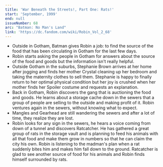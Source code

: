 ```yaml
---
title: 'War Beneath the Streets!, Part One: Rats!'
start: 'September, 1999'
end: null
issueNumber: 68
arc: "Batman: No Man's Land"
link: 'https://dc.fandom.com/wiki/Robin_Vol_2_68'
---
```


- Outside in Gotham, Batman gives Robin a job: to find the source of the food that has been circulating in Gotham for the last few days.
- Robin starts asking the people in Gotham for answers about the source of the food and goods but the information isn't really helpful.
- Outside Gotham in the suburbs, Stephanie Brown arrives at her home after jogging and finds her mother Crystal cleaning up her bedroom and taking the maternity clothes to sell them. Stephanie is happy to finally return to her optimal physical condition but her joy is crushed when her mother finds her Spoiler costume and requests an explanation.
- Back in Gotham, Robin discovers the gang that is auctioning the food and goods. He learns about a storage cache down in the sewers that a group of people are selling to the outside and making profit of it. Robin ventures again in the sewers, without knowing what to expect.
- Mangles and Gearhead are still wandering the sewers and after a lot of time, they realize they are lost.
- Robin looks for any sign in the sewers, he hears a voice coming from down of a tunnel and discovers Ratcatcher. He has gathered a great group of rats in the storage vault and is planning to feed his animals with all that food and make them grow in numbers so that he can claim the city his own. Robin is listening to the madman's plan when a rat suddenly bites him and makes him fall down to the ground. Ratcatcher is glad to see another source of food for his animals and Robin finds himself surrounded by rats.
